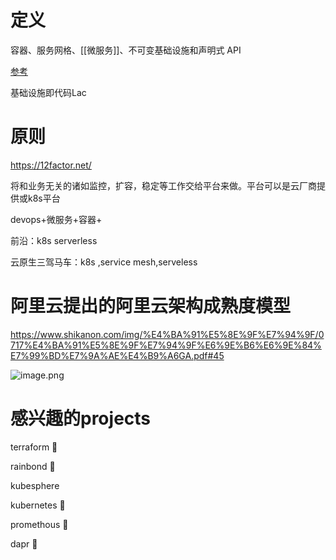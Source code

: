 # 定义

容器、服务网格、[[微服务]]、不可变基础设施和声明式 API

[参考](https://jimmysong.io/kubernetes-handbook/cloud-native/cloud-native-definition.html)


基础设施即代码Lac


# 原则

https://12factor.net/



将和业务无关的诸如监控，扩容，稳定等工作交给平台来做。平台可以是云厂商提供或k8s平台

devops+微服务+容器+

前沿：k8s serverless

云原生三驾马车：k8s ,service mesh,serveless



# 阿里云提出的阿里云架构成熟度模型

https://www.shikanon.com/img/%E4%BA%91%E5%8E%9F%E7%94%9F/0717%E4%BA%91%E5%8E%9F%E7%94%9F%E6%9E%B6%E6%9E%84%E7%99%BD%E7%9A%AE%E4%B9%A6GA.pdf#45

![image.png](note-learn/7.cloud%20native/img/1627020726026-db98cce2-049b-46cf-a824-7bfc08d9ad48.png)

# 感兴趣的projects
terraform 🐶

rainbond 🐶

kubesphere

kubernetes 🐶

promethous 🐶

dapr 🐶